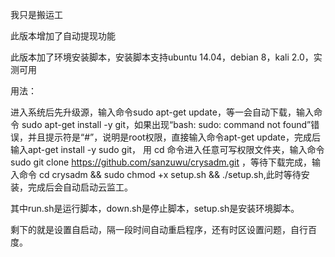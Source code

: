 我只是搬运工

此版本增加了自动提现功能

此版本加了环境安装脚本，安装脚本支持ubuntu 14.04，debian 8，kali 2.0，实测可用

用法：

进入系统后先升级源，输入命令sudo apt-get update，等一会自动下载，输入命令 sudo apt-get install -y git，如果出现“bash: sudo: command not found”错误，并且提示符是“#”，说明是root权限，直接输入命令apt-get update，完成后输入apt-get install -y sudo git，
用 cd 命令进入任意可写权限文件夹，输入命令 sudo git clone https://github.com/sanzuwu/crysadm.git ，等待下载完成，输入命令
cd crysadm  && sudo chmod +x setup.sh && ./setup.sh,此时等待安装，完成后会自动启动云监工。

其中run.sh是运行脚本，down.sh是停止脚本，setup.sh是安装环境脚本。

剩下的就是设置自启动，隔一段时间自动重启程序，还有时区设置问题，自行百度。
